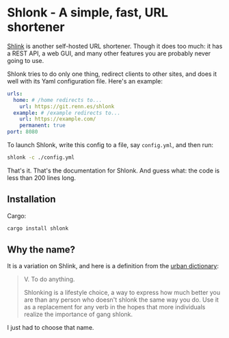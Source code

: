# Shlonk - A simple, fast, URL shortener

[Shlink](https://shlink.io/) is another self-hosted URL shortener. Though it does too much: it has a REST API, a web GUI, and many other features you are probably never going to use.

Shlonk tries to do only one thing, redirect clients to other sites, and does it well with its Yaml configuration file. Here's an example:

```yaml
urls:
  home: # /home redirects to...
    url: https://git.renn.es/shlonk
  example: # /example redirects to...
    url: https://example.com/
    permanent: true
port: 8080
```

To launch Shlonk, write this config to a file, say `config.yml`, and then run:
```bash
shlonk -c ./config.yml
```

That's it. That's the documentation for Shlonk. And guess what: the code is less than 200 lines long.

## Installation

Cargo:
```bash
cargo install shlonk
```

## Why the name?

It is a variation on Shlink, and here is a definition from the [urban dictionary](https://www.urbandictionary.com/define.php?term=Shlonk):

> V. To do anything.
>
> Shlonking is a lifestyle choice, a way to express how much better you are than any person who doesn't shlonk the same way you do. Use it as a replacement for any verb in the hopes that more individuals realize the importance of gang shlonk.

I just had to choose that name.
